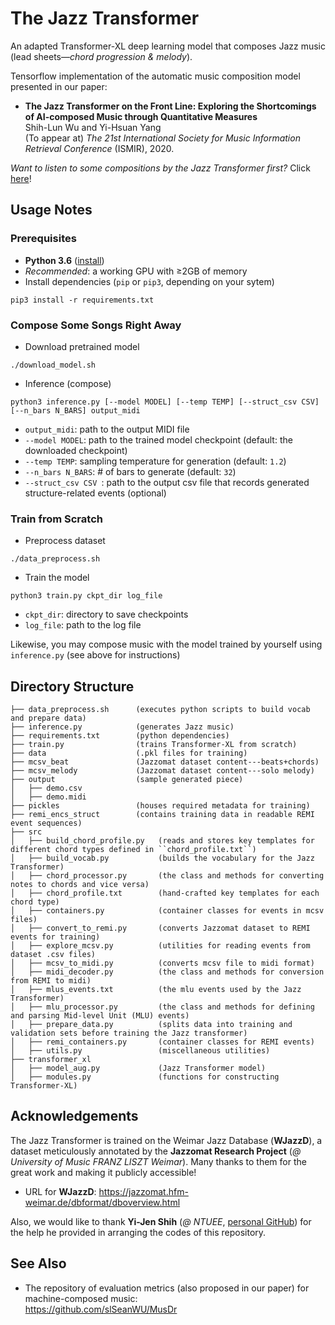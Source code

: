 # The Jazz Transformer

An adapted Transformer-XL deep learning model that composes Jazz music  (lead sheets&mdash;_chord progression & melody_).

Tensorflow implementation of the automatic music composition model presented in our paper: 
 * **The Jazz Transformer on the Front Line: Exploring the Shortcomings of AI-composed Music through Quantitative Measures**  
   Shih-Lun Wu and Yi-Hsuan Yang  
   (To appear at) _The 21st International Society for Music Information Retrieval Conference_ (ISMIR), 2020.
   
_Want to listen to some compositions by the Jazz Transformer first?_ Click [here](https://drive.google.com/drive/folders/1-09SoxumYPdYetsUWHIHSugK99E2tNYD?usp=sharing)!

## Usage Notes
### Prerequisites
 * **Python 3.6** ([install](https://www.python.org/downloads/release/python-368/))
 * _Recommended_: a working GPU with &geq;2GB of memory
 * Install dependencies (``pip`` or ``pip3``, depending on your sytem)
  ```shell
  pip3 install -r requirements.txt
  ```
  
### Compose Some Songs Right Away
  * Download pretrained model
  ```shell
  ./download_model.sh
  ```
  * Inference (compose)
  ```shell
  python3 inference.py [--model MODEL] [--temp TEMP] [--struct_csv CSV] [--n_bars N_BARS] output_midi
  ```
  * ``output_midi``:  path to the output MIDI file
  * ``--model MODEL``:    path to the trained model checkpoint (default: the downloaded checkpoint)  
  * ``--temp TEMP``:      sampling temperature for generation (default: ``1.2``)
  * ``--n_bars N_BARS``:      # of bars to generate (default: ``32``)  
  * ``--struct_csv CSV ``:       path to the output csv file that records generated structure-related events (optional)

### Train from Scratch
  * Preprocess dataset
  ```
  ./data_preprocess.sh
  ```
  * Train the model
  ```
  python3 train.py ckpt_dir log_file
  ```
  * ``ckpt_dir``:  directory to save checkpoints  
  * ``log_file``:             path to the log file  
  
  Likewise, you may compose music with the model trained by yourself using ``inference.py`` (see above for instructions)

## Directory Structure
```
├── data_preprocess.sh      (executes python scripts to build vocab and prepare data) 
├── inference.py            (generates Jazz music)
├── requirements.txt        (python dependencies)
├── train.py                (trains Transformer-XL from scratch)
├── data                    (.pkl files for training)
├── mcsv_beat               (Jazzomat dataset content---beats+chords)
├── mcsv_melody             (Jazzomat dataset content---solo melody)
├── output                  (sample generated piece)
│   ├── demo.csv
│   ├── demo.midi
├── pickles                 (houses required metadata for training)
├── remi_encs_struct        (contains training data in readable REMI event sequences)
├── src
│   ├── build_chord_profile.py   (reads and stores key templates for different chord types defined in ``chord_profile.txt``)
│   ├── build_vocab.py           (builds the vocabulary for the Jazz Transformer)
│   ├── chord_processor.py       (the class and methods for converting notes to chords and vice versa)
│   ├── chord_profile.txt        (hand-crafted key templates for each chord type)
│   ├── containers.py            (container classes for events in mcsv files)
│   ├── convert_to_remi.py       (converts Jazzomat dataset to REMI events for training)
│   ├── explore_mcsv.py          (utilities for reading events from dataset .csv files)
│   ├── mcsv_to_midi.py          (converts mcsv file to midi format)
│   ├── midi_decoder.py          (the class and methods for conversion from REMI to midi)
│   ├── mlus_events.txt          (the mlu events used by the Jazz Transformer)
│   ├── mlu_processor.py         (the class and methods for defining and parsing Mid-level Unit (MLU) events)
│   ├── prepare_data.py          (splits data into training and validation sets before training the Jazz transformer)
│   ├── remi_containers.py       (container classes for REMI events)
│   ├── utils.py                 (miscellaneous utilities)
├── transformer_xl
│   ├── model_aug.py             (Jazz Transformer model)
│   ├── modules.py               (functions for constructing Transformer-XL)
```

## Acknowledgements
The Jazz Transformer is trained on the Weimar Jazz Database (**WJazzD**), a dataset meticulously annotated by the **Jazzomat Research Project** (_@ University of Music FRANZ LISZT Weimar_). Many thanks to them for the great work and making it publicly accessible!
   * URL for **WJazzD**: https://jazzomat.hfm-weimar.de/dbformat/dboverview.html
   
Also, we would like to thank **Yi-Jen Shih** (_@ NTUEE_, [personal GitHub](https://github.com/atosystem)) for the help he provided in arranging the codes of this repository.

## See Also
* The repository of evaluation metrics (also proposed in our paper) for machine-composed music:  
  https://github.com/slSeanWU/MusDr
